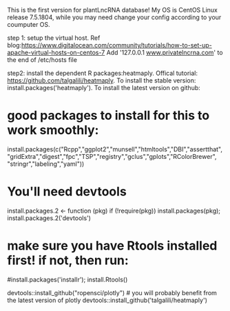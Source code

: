This is the first version for plantLncRNA database!
My OS is CentOS Linux release 7.5.1804, while you may need change your config according to your coumputer OS.

step 1: setup the virtual host. Ref blog:https://www.digitalocean.com/community/tutorials/how-to-set-up-apache-virtual-hosts-on-centos-7
Add '127.0.0.1	www.privatelncrna.com' to the end of /etc/hosts file

step2: install the dependent R packages:heatmaply. Offical tutorial: https://github.com/talgalili/heatmaply.
To install the stable version: install.packages('heatmaply').
To install the latest version on github:
# good packages to install for this to work smoothly:

install.packages(c("Rcpp","ggplot2","munsell","htmltools","DBI","assertthat",
"gridExtra","digest","fpc","TSP","registry","gclus","gplots","RColorBrewer",
"stringr","labeling","yaml"))

# You'll need devtools
install.packages.2 <- function (pkg) if (!require(pkg)) install.packages(pkg);
install.packages.2('devtools')
# make sure you have Rtools installed first! if not, then run:
#install.packages('installr'); install.Rtools()

devtools::install_github("ropensci/plotly") # you will probably benefit from the latest version of plotly
devtools::install_github('talgalili/heatmaply')

